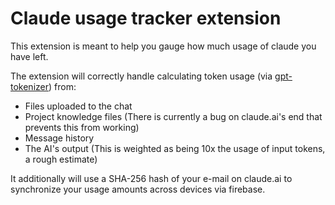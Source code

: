 # Claude usage tracker extension

This extension is meant to help you gauge how much usage of claude you have left.

The extension will correctly handle calculating token usage (via [gpt-tokenizer](https://github.com/niieani/gpt-tokenizer)) from:
- Files uploaded to the chat
- Project knowledge files (There is currently a bug on claude.ai's end that prevents this from working)
- Message history
- The AI's output (This is weighted as being 10x the usage of input tokens, a rough estimate)

It additionally will use a SHA-256 hash of your e-mail on claude.ai to synchronize your usage amounts across devices via firebase.